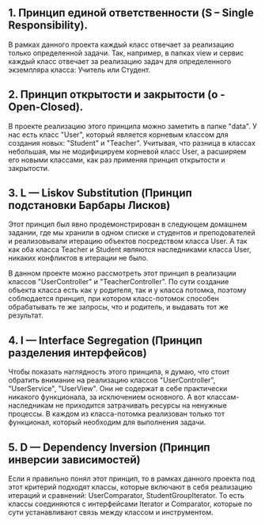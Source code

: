 ## 1. Принцип единой ответственности (S – Single Responsibility).

В рамках данного проекта каждый класс отвечает за реализацию только определенной задачи.
Так, например, в папках view  и сервис каждый класс отвечает за реализацию задач для 
определенного экземпляра класса: Учитель или Студент.

## 2. Принцип открытости и закрытости (o - Open-Closed).
В проекте реализацию этого принципа можно заметить в папке "data". У нас есть класс "User",
который является корневым классом для создания новых: "Student" и "Teacher". Учитывая, что
разница в классах небольшая, мы не модифицируем корневой класс User, а расширяем его новыми классами,
как раз применяя принцип открытости и закрытости.

## 3. L — Liskov Substitution (Принцип подстановки Барбары Лисков)
Этот принцип был явно продемонстрирован в следующем домашнем задании, где мы хранили в одном списке
и студентов и преподователей и реализовывали итерацию объектов посредством класса User. А так как оба
класса Teacher и Student являются наследниками класса User, никаких конфликтов в итерации не было.

В данном проекте можно рассмотреть этот принцип в реализации классов "UserController" и "TeacherController".
По сути создание объекта класса есть как у родителя, так и у класса потомка, поэтому соблюдается принцип, при котором
класс-потомок способен обрабатывать те же запросы, что и родитель, и выдавать тот же результат.

## 4. I — Interface Segregation (Принцип разделения интерфейсов)
Чтобы показать наглядность этого принципа, я думаю, что стоит обратить внимание на реализацию классов "UserController",
"UserService", "UserView". Они не содержат в себе практически никакого функционала, за исключением основного. А вот классам-наследникам
не приходится затрачивать ресурсы на ненужные процессы. В каждом из класса-потомка реализован только тот функционал, который необходим
для выполнения задачи.

## 5. D — Dependency Inversion (Принцип инверсии зависимостей)
Если я правильно понял этот принцип, то в рамках данного проекта под этот критерий подходят классы, которые включают в себя реализацию
итераций и сравнений: UserComparator, StudentGroupIterator. То есть классы соединяются с интерфейсами Iterator и Comparator, которые по сути
устанавливают связь между классом и инструментом.
